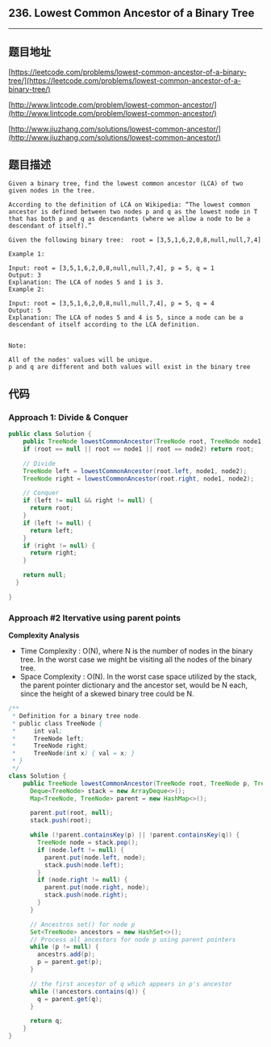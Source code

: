 ## 236. Lowest Common Ancestor of a Binary Tree

----
## 题目地址

[https://leetcode.com/problems/lowest-common-ancestor-of-a-binary-tree/](https://leetcode.com/problems/lowest-common-ancestor-of-a-binary-tree/)

[http://www.lintcode.com/problem/lowest-common-ancestor/](http://www.lintcode.com/problem/lowest-common-ancestor/)

[http://www.jiuzhang.com/solutions/lowest-common-ancestor/](http://www.jiuzhang.com/solutions/lowest-common-ancestor/)

## 题目描述

```text
Given a binary tree, find the lowest common ancestor (LCA) of two given nodes in the tree.

According to the definition of LCA on Wikipedia: “The lowest common ancestor is defined between two nodes p and q as the lowest node in T that has both p and q as descendants (where we allow a node to be a descendant of itself).”

Given the following binary tree:  root = [3,5,1,6,2,0,8,null,null,7,4]

Example 1:

Input: root = [3,5,1,6,2,0,8,null,null,7,4], p = 5, q = 1
Output: 3
Explanation: The LCA of nodes 5 and 1 is 3.
Example 2:

Input: root = [3,5,1,6,2,0,8,null,null,7,4], p = 5, q = 4
Output: 5
Explanation: The LCA of nodes 5 and 4 is 5, since a node can be a descendant of itself according to the LCA definition.


Note:

All of the nodes' values will be unique.
p and q are different and both values will exist in the binary tree
```

## 代码

### Approach 1: Divide & Conquer

```java
public class Solution {
    public TreeNode lowestCommonAncestor(TreeNode root, TreeNode node1, TreeNode node2) {
    if (root == null || root == node1 || root == node2) return root;

    // Divide
    TreeNode left = lowestCommonAncestor(root.left, node1, node2);
    TreeNode right = lowestCommonAncestor(root.right, node1, node2);

    // Conquer
    if (left != null && right != null) {
      return root;
    }
    if (left != null) {
      return left;
    }
    if (right != null) {
      return right;
    }

    return null;
  }

}
```

### Approach \#2 Itervative using parent points

**Complexity Analysis**

* Time Complexity : O\(N\), where N is the number of nodes in the binary tree. In the worst case we might be visiting all the nodes of the binary tree.
* Space Complexity : O\(N\). In the worst case space utilized by the stack, the parent pointer dictionary and the ancestor set, would be N each, since the height of a skewed binary tree could be N.

```java
/**
 * Definition for a binary tree node.
 * public class TreeNode {
 *     int val;
 *     TreeNode left;
 *     TreeNode right;
 *     TreeNode(int x) { val = x; }
 * }
 */
class Solution {
    public TreeNode lowestCommonAncestor(TreeNode root, TreeNode p, TreeNode q) {
      Deque<TreeNode> stack = new ArrayDeque<>();
      Map<TreeNode, TreeNode> parent = new HashMap<>();

      parent.put(root, null);
      stack.push(root);

      while (!parent.containsKey(p) || !parent.containsKey(q)) {
        TreeNode node = stack.pop();
        if (node.left != null) {
          parent.put(node.left, node);
          stack.push(node.left);
        }
        if (node.right != null) {
          parent.put(node.right, node);
          stack.push(node.right);
        }
      }

      // Ancestros set() for node p
      Set<TreeNode> ancestors = new HashSet<>();
      // Process all ancestors for node p using parent pointers
      while (p != null) {
        ancestrs.add(p);
        p = parent.get(p);
      }

      // the first ancestor of q which appears in p's ancestor
      while (!ancestors.contains(q)) {
        q = parent.get(q);
      }

      return q;
    }
}
```

